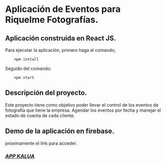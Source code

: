 # **Aplicación de Eventos para Riquelme Fotografías.**

## Aplicación construida en React JS.

Para ejecutar la aplicación, primero haga el comando;

```
    npm install
```

Seguido del comando:

```
    npm start
```

## Descripción del proyecto.

Este proyecto tiene como objetivo poder llevar el control de los eventos de
fotografía que tiene la empresa.
Agendar los eventos por fecha y manejar el estado de cuenta de cada cliente.

## Demo de la aplicación en firebase.

proximamente el link para acceder.

### [_APP KALUA_](https://)
